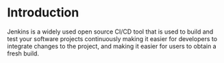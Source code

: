 # Introduction

Jenkins is a widely used open source CI/CD tool that is used to build and test your software projects continuously making
it easier for developers to integrate changes to the project, and making it easier for users to obtain a fresh build.
